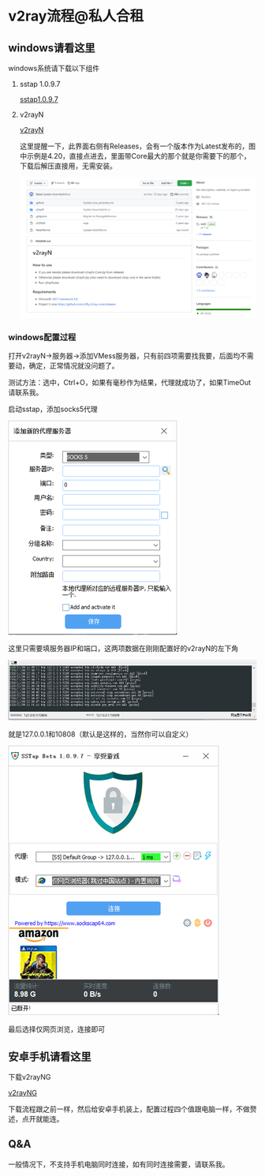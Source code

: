 # v2ray流程@私人合租

## windows请看这里

windows系统请下载以下组件

1. sstap 1.0.9.7

   [sstap1.0.9.7](https://github.com/solikethis/SSTap-backup/raw/master/SSTap-beta-setup-1.0.9.7.exe.7z)

2. v2rayN

   [v2rayN](https://github.com/2dust/v2rayN)

   这里提醒一下，此界面右侧有Releases，会有一个版本作为Latest发布的，图中示例是4.20，直接点进去，里面带Core最大的那个就是你需要下的那个，下载后解压直接用，无需安装。

   ![示例](v2rayNGithub.png)

### windows配置过程

打开v2rayN->服务器->添加VMess服务器，只有前四项需要找我要，后面均不需要动，确定，正常情况就没问题了。

测试方法：选中，Ctrl+O，如果有毫秒作为结果，代理就成功了，如果TimeOut请联系我。

启动sstap，添加socks5代理

![socks5](socks5.png)

这里只需要填服务器IP和端口，这两项数据在刚刚配置好的v2rayN的左下角

![左下角](leftbottom.png)

就是127.0.0.1和10808（默认是这样的，当然你可以自定义）

![sstap](sstap.png)

最后选择仅网页浏览，连接即可

## 安卓手机请看这里

下载v2rayNG

[v2rayNG](https://github.com/2dust/v2rayNG)

下载流程跟之前一样，然后给安卓手机装上，配置过程四个值跟电脑一样，不做赘述，点开就能连。

## Q&A

一般情况下，不支持手机电脑同时连接，如有同时连接需要，请联系我。

